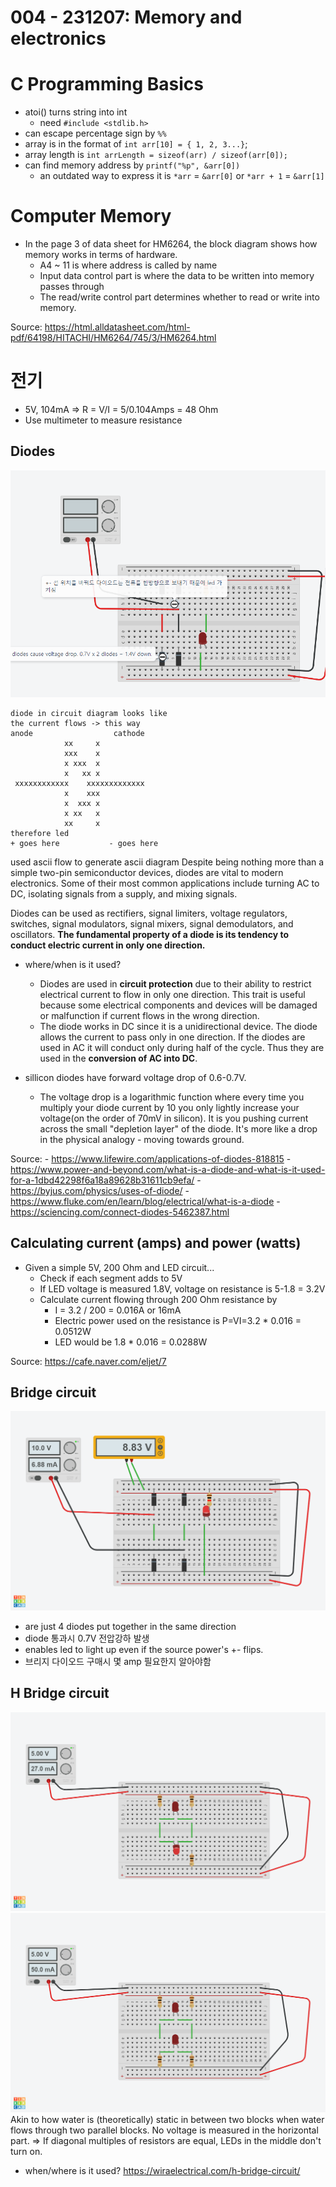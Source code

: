 # 004 - 231207: Memory and electronics

# C Programming Basics
- atoi() turns string into int
	- need `#include <stdlib.h>`
- can escape percentage sign by `%%`
- array is in the format of `int arr[10] = { 1, 2, 3...}`;
- array length is `int arrLength = sizeof(arr) / sizeof(arr[0]);`
- can find memory address by `printf("%p", &arr[0])`
	- an outdated way to express it is `*arr` = `&arr[0]` or `*arr + 1` = `&arr[1]`

# Computer Memory
- In the page 3 of data sheet for HM6264, the block diagram shows how memory works in terms of hardware.
	- A4 ~ 11 is where address is called by name
	- Input data control part is where the data to be written into memory passes through
	- The read/write control part determines whether to read or write into memory.

Source: https://html.alldatasheet.com/html-pdf/64198/HITACHI/HM6264/745/3/HM6264.html

# 전기
- 5V, 104mA => R = V/I = 5/0.104Amps = 48 Ohm
- Use multimeter to measure resistance

## Diodes
![Diodes](../../assets/diodes.PNG)
```
diode in circuit diagram looks like
the current flows -> this way
anode                  cathode
            xx     x
            xxx    x
            x xxx  x
            x   xx x
 xxxxxxxxxxxx    xxxxxxxxxxxxx
            x    xxx
            x  xxx x
            x xx   x
            xx     x
therefore led
+ goes here 		  - goes here
```
used ascii flow to generate ascii diagram
Despite being nothing more than a simple two-pin semiconductor devices, diodes are vital to modern electronics. Some of their most common applications include turning AC to DC, isolating signals from a supply, and mixing signals.

Diodes can be used as rectifiers, signal limiters, voltage regulators, switches, signal modulators, signal mixers, signal demodulators, and oscillators. **The fundamental property of a diode is its tendency to conduct electric current in only one direction.**

- where/when is it used?
	- Diodes are used in **circuit protection** due to their ability to restrict electrical current to flow in only one direction. This trait is useful because some electrical components and devices will be damaged or malfunction if current flows in the wrong direction.
	- The diode works in DC since it is a unidirectional device. The diode allows the current to pass only in one direction. If the diodes are used in AC it will conduct only during half of the cycle. Thus they are used in the **conversion of AC into DC**.

- sillicon diodes have forward voltage drop of 0.6-0.7V. 
	- The voltage drop is a logarithmic function where every time you multiply your diode current by 10 you only lightly increase your voltage(on the order of 70mV in silicon). It is you pushing current across the small "depletion layer" of the diode. It's more like a drop in the physical analogy - moving towards ground.
		
Source:
	- https://www.lifewire.com/applications-of-diodes-818815
	-   https://www.power-and-beyond.com/what-is-a-diode-and-what-is-it-used-for-a-1dbd42298f6a18a89628b31611cb9efa/
	- https://byjus.com/physics/uses-of-diode/
	- https://www.fluke.com/en/learn/blog/electrical/what-is-a-diode
	- https://sciencing.com/connect-diodes-5462387.html
	
	
## Calculating current (amps) and power (watts)
- Given a simple 5V, 200 Ohm and LED circuit...
	- Check if each segment adds to 5V
	- If LED voltage is measured 1.8V, voltage on resistance is 5-1.8 = 3.2V
	- Calculate current flowing through 200 Ohm resistance by
		- I = 3.2 / 200 = 0.016A or 16mA
		- Electric power used on the resistance is P=VI=3.2 * 0.016 =  0.0512W
		- LED would be 1.8 * 0.016 = 0.0288W
		
Source: https://cafe.naver.com/eljet/7
		
## Bridge circuit
![Bridge circuit](<../../assets/Copy of Bridge circuit.png>)
- are just 4 diodes put together in the same direction
- diode 통과시 0.7V 전압강하 발생
- enables led to light up even if the source power's +- flips.
- 브리지 다이오드 구매시 몇 amp 필요한지 알아야함

## H Bridge circuit
![H bridge Unbalanced](../../assets/hbridge_on.png)
![H Bridge Balanced](../../assets/hbridge_off.png)
Akin to how water is (theoretically) static in between two blocks when water flows through two parallel blocks. No voltage is measured in the horizontal part.
=> If diagonal multiples of resistors are equal, LEDs in the middle don't turn on.

- when/where is it used?
https://wiraelectrical.com/h-bridge-circuit/



		
		


